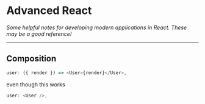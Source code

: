 # Advanced React

_Some helpful notes for developing modern applications in React. These may be a good reference!_

---

## Composition


<!-- Fixing weird issues with  -->
```js
user: ({ render }) => <User>{render}</User>,
```
even though this works

```js
user: <User />,
```